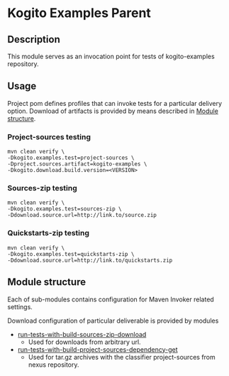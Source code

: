 # Kogito Examples Parent

## Description
This module serves as an invocation point for tests of kogito-examples repository.

## Usage
Project pom defines profiles that can invoke tests for a particular delivery option.
Download of artifacts is provided by means described in [Module structure](#module-structure).

### Project-sources testing
```
mvn clean verify \
-Dkogito.examples.test=project-sources \
-Dproject.sources.artifact=kogito-examples \
-Dkogito.download.build.version=<VERSION>
```
### Sources-zip testing
```
mvn clean verify \
-Dkogito.examples.test=sources-zip \
-Ddownload.source.url=http://link.to/source.zip
```
### Quickstarts-zip testing
```
mvn clean verify \
-Dkogito.examples.test=quickstarts-zip \
-Ddownload.source.url=http://link.to/quickstarts.zip
```

## Module structure
Each of sub-modules contains configuration for Maven Invoker related settings.

Download configuration of particular deliverable is provided by modules
* [run-tests-with-build-sources-zip-download](../run-tests-with-build-sources-zip-download)
  * Used for downloads from arbitrary url.
* [run-tests-with-build-project-sources-dependency-get](../run-tests-with-build-project-sources-dependency-get)
  * Used for tar.gz archives with the classifier project-sources from nexus repository.
